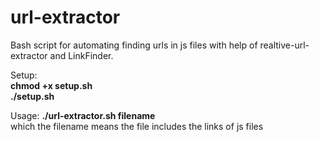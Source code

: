 # url-extractor
Bash script for automating finding urls in js files with help of realtive-url-extractor and LinkFinder.

Setup: </br>
**chmod +x setup.sh </br>
./setup.sh** </br>

Usage: **./url-extractor.sh filename** </br>
which the filename means the file includes the links of js files
